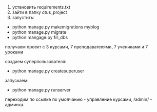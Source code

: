 1) установить requirements.txt
2) зайти в папку otus_project
3) запустить:
- python manage.py makemigrations myblog
- python manage.py migrate
- python mangage.py fill_dbs

получаем проект с 3 курсами, 7 преподавателями, 7 учениками и 7 уроками

создаем суперпользователя:
- python manage.py createsuperuser

запускаем:
- python manage.py runserver

переходим по ссылке по умолчанию - управление курсами, /admin/ - админка.
